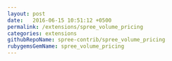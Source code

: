 ```yaml
---
layout: post
date:   2016-06-15 10:51:12 +0500
permalink: /extensions/spree_volume_pricing
categories: extensions
githubRepoName: spree-contrib/spree_volume_pricing
rubygemsGemName: spree_volume_pricing
---
```

